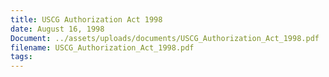 ```yaml
---
title: USCG Authorization Act 1998
date: August 16, 1998
Document: ../assets/uploads/documents/USCG_Authorization_Act_1998.pdf
filename: USCG_Authorization_Act_1998.pdf
tags:
---
```

